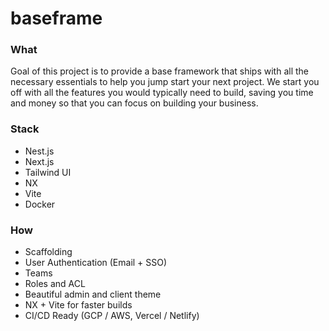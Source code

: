 # baseframe

### What
Goal of this project is to provide a base framework that ships with all the necessary essentials to help you jump start your next project. 
We start you off with all the features you would typically need to build, saving you time and money so that you can focus on building your business.

### Stack
* Nest.js
* Next.js
* Tailwind UI
* NX
* Vite
* Docker

### How
* Scaffolding
* User Authentication (Email + SSO)
* Teams 
* Roles and ACL
* Beautiful admin and client theme
* NX + Vite for faster builds 
* CI/CD Ready (GCP / AWS, Vercel / Netlify)
